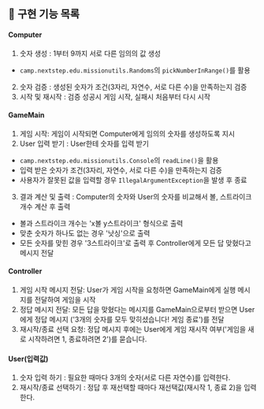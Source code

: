 ## 🚀 구현 기능 목록

#### Computer
1. 숫자 생성 : 1부터 9까지 서로 다른 임의의 값 생성
- `camp.nextstep.edu.missionutils.Randoms`의 `pickNumberInRange()`를 활용
2. 숫자 검증 : 생성된 숫자가 조건(3자리, 자연수, 서로 다른 수)을 만족하는지 검증
3. 시작 및 재시작 : 검증 성공시 게임 시작, 실패시 처음부터 다시 시작


#### GameMain
1. 게임 시작: 게임이 시작되면 Computer에게 임의의 숫자를 생성하도록 지시
2. User 입력 받기 : User한테 숫자를 입력 받기
- `camp.nextstep.edu.missionutils.Console`의 `readLine()`을 활용
- 입력 받은 숫자가 조건(3자리, 자연수, 서로 다른 수)을 만족하는지 검증
- 사용자가 잘못된 값을 입력할 경우 `IllegalArgumentException`을 발생 후 종료
3. 결과 계산 및 출력 : Computer의 숫자와 User의 숫자를 비교해서 볼, 스트라이크 개수 계산 후 출력
- 볼과 스트라이크 개수는 'x볼 y스트라이크' 형식으로 출력
- 맞춘 숫자가 하나도 없는 경우 '낫싱'으로 출력
- 모든 숫자를 맞힌 경우 '3스트라이크'로 출력 후 Controller에게 모든 답 맞혔다고 메시지 전달


#### Controller
1. 게임 시작 메시지 전달: User가 게임 시작을 요청하면 GameMain에게 실행 메시지를 전달하여 게임을 시작
2. 정답 메시지 전달: 모든 답을 맞혔다는 메시지를 GameMain으로부터 받으면 User에게 정답 메시지
   ('3개의 숫자를 모두 맞히셨습니다! 게임 종료')를 전달
3. 재시작/종료 선택 요청: 정답 메시지 후에는 User에게 게임 재시작 여부('게임을 새로 시작하려면 1, 종료하려면 2')를 묻습니다.


#### User(입력값)
1. 숫자 입력 하기 : 필요한 때마다 3개의 숫자(서로 다른 자연수)를 입력한다.
2. 재시작/종료 선택하기 : 정답 후 재선택할 때마다 재선택값(재시작 1, 종료 2)을 입력한다.